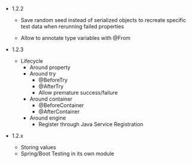 - 1.2.2

  - Save random seed instead of serialized objects to recreate specific test data
    when rerunning failed properties

  - Allow to annotate type variables with @From

- 1.2.3

  - Lifecycle
    - Around property
    - Around try
      - @BeforeTry
      - @AfterTry      
      - Allow premature success/failure
    - Around container
      - @BeforeContainer
      - @AfterContainer
    - Around engine
      - Register through Java Service Registration

- 1.2.x
  
  - Storing values
  - Spring/Boot Testing in its own module
 

